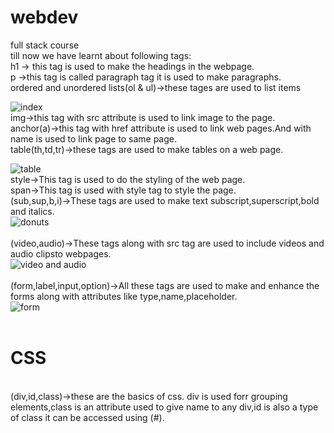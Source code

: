 # webdev
full stack course<br>
till now we have learnt about following tags:<br>
h1 -> this tag is used to make the headings in the webpage.<br>
p ->this tag is called paragraph tag it is used to make paragraphs.<br>
ordered and unordered lists(ol & ul)->these tages are used to list items<br>

![index](https://user-images.githubusercontent.com/54893915/76104541-8e78d380-5ff9-11ea-98f3-39a48b50028f.jpg)
<br>
img->this tag with src attribute is used to link image to the page.<br>
anchor(a)->this tag with href attribute is used to link web pages.And with name is used to link page to same page.<br>
table(th,td,tr)->these tags are used to make tables on a web page.<br>

![table](https://user-images.githubusercontent.com/54893915/76104365-3c37b280-5ff9-11ea-962e-2427f5abed0c.jpg)<br>
style->This tag is used to do the styling of the web page.<br>
span->This tag is used with style tag to style the page.<br>
(sub,sup,b,i)->These tags are used to make text subscript,superscript,bold and italics.<br>
![donuts](https://user-images.githubusercontent.com/54893915/76102052-6a1af800-5ff5-11ea-9675-43bec975c909.jpg)<br><br>
(video,audio)->These tags along with src tag are used to include videos and audio clipsto webpages.<br>
![video and audio](https://user-images.githubusercontent.com/54893915/76148176-c51e1f00-60c9-11ea-9a3e-5251b479afc5.jpg)
<br><br>
(form,label,input,option)->All these tags are used to make and enhance the forms along with attributes like type,name,placeholder.
<br>
![form](https://user-images.githubusercontent.com/54893915/76149086-33fb7800-60ca-11ea-80d4-e009c21fddb8.jpg)
<br><br>
<h1>CSS</h1><br>
(div,id,class)->these are the basics of css. div is used forr grouping elements,class is an attribute used to give name to any div,id is also a type of class it can be accessed using (#).<br>

<br>


  
